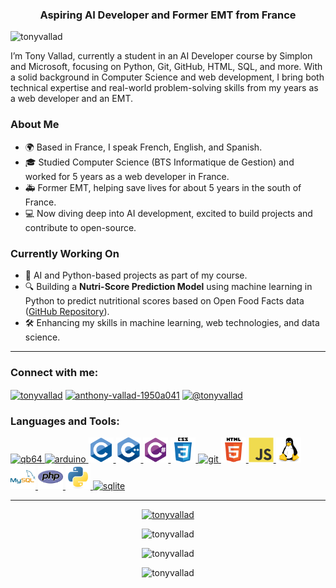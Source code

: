 <h3 align="center">Aspiring AI Developer and Former EMT from France</h3>

<p align="left"> <img src="https://komarev.com/ghpvc/?username=tonyvallad&label=Profile%20views&color=0e75b6&style=flat" alt="tonyvallad" /> </p>

I’m Tony Vallad, currently a student in an AI Developer course by Simplon and Microsoft, focusing on Python, Git, GitHub, HTML, SQL, and more. With a solid background in Computer Science and web development, I bring both technical expertise and real-world problem-solving skills from my years as a web developer and an EMT.

### About Me
- 🌍 Based in France, I speak French, English, and Spanish.
- 🎓 Studied Computer Science (BTS Informatique de Gestion) and worked for 5 years as a web developer in France.
- 🚑 Former EMT, helping save lives for about 5 years in the south of France.
- 💻 Now diving deep into AI development, excited to build projects and contribute to open-source.

### Currently Working On
- 🤖 AI and Python-based projects as part of my course.
- 🔍 Building a **Nutri-Score Prediction Model** using machine learning in Python to predict nutritional scores based on Open Food Facts data ([GitHub Repository](https://github.com/TonyVallad/Nutriscore-Prediction-Model)).
- 🛠️ Enhancing my skills in machine learning, web technologies, and data science.

---

<h3 align="left">Connect with me:</h3>
<p align="left">
<a href="https://twitter.com/tonyvallad" target="blank"><img align="center" src="https://raw.githubusercontent.com/rahuldkjain/github-profile-readme-generator/master/src/images/icons/Social/twitter.svg" alt="tonyvallad" height="30" width="40" /></a>
<a href="https://linkedin.com/in/anthony-vallad-1950a041" target="blank"><img align="center" src="https://raw.githubusercontent.com/rahuldkjain/github-profile-readme-generator/master/src/images/icons/Social/linked-in-alt.svg" alt="anthony-vallad-1950a041" height="30" width="40" /></a>
<a href="https://www.youtube.com/@tonyvallad" target="blank"><img align="center" src="https://raw.githubusercontent.com/rahuldkjain/github-profile-readme-generator/master/src/images/icons/Social/youtube.svg" alt="@tonyvallad" height="30" width="40" /></a>
</p>

<h3 align="left">Languages and Tools:</h3>
<p align="left"> <a href="https://www.qb64.org/" target="_blank" rel="noreferrer"> <img src="https://upload.wikimedia.org/wikipedia/commons/9/91/Qb64.png" alt="qb64" width="40" height="40"/> </a> <a href="https://www.arduino.cc/" target="_blank" rel="noreferrer"> <img src="https://cdn.worldvectorlogo.com/logos/arduino-1.svg" alt="arduino" width="40" height="40"/> </a> <a href="https://www.cprogramming.com/" target="_blank" rel="noreferrer"> <img src="https://raw.githubusercontent.com/devicons/devicon/master/icons/c/c-original.svg" alt="c" width="40" height="40"/> </a> <a href="https://www.w3schools.com/cpp/" target="_blank" rel="noreferrer"> <img src="https://raw.githubusercontent.com/devicons/devicon/master/icons/cplusplus/cplusplus-original.svg" alt="cplusplus" width="40" height="40"/> </a> <a href="https://www.w3schools.com/cs/" target="_blank" rel="noreferrer"> <img src="https://raw.githubusercontent.com/devicons/devicon/master/icons/csharp/csharp-original.svg" alt="csharp" width="40" height="40"/> </a> <a href="https://www.w3schools.com/css/" target="_blank" rel="noreferrer"> <img src="https://raw.githubusercontent.com/devicons/devicon/master/icons/css3/css3-original-wordmark.svg" alt="css3" width="40" height="40"/> </a> <a href="https://git-scm.com/" target="_blank" rel="noreferrer"> <img src="https://www.vectorlogo.zone/logos/git-scm/git-scm-icon.svg" alt="git" width="40" height="40"/> </a> <a href="https://www.w3.org/html/" target="_blank" rel="noreferrer"> <img src="https://raw.githubusercontent.com/devicons/devicon/master/icons/html5/html5-original-wordmark.svg" alt="html5" width="40" height="40"/> </a> <a href="https://developer.mozilla.org/en-US/docs/Web/JavaScript" target="_blank" rel="noreferrer"> <img src="https://raw.githubusercontent.com/devicons/devicon/master/icons/javascript/javascript-original.svg" alt="javascript" width="40" height="40"/> </a> <a href="https://www.linux.org/" target="_blank" rel="noreferrer"> <img src="https://raw.githubusercontent.com/devicons/devicon/master/icons/linux/linux-original.svg" alt="linux" width="40" height="40"/> </a> <a href="https://www.mysql.com/" target="_blank" rel="noreferrer"> <img src="https://raw.githubusercontent.com/devicons/devicon/master/icons/mysql/mysql-original-wordmark.svg" alt="mysql" width="40" height="40"/> </a> <a href="https://www.php.net" target="_blank" rel="noreferrer"> <img src="https://raw.githubusercontent.com/devicons/devicon/master/icons/php/php-original.svg" alt="php" width="40" height="40"/> </a> <a href="https://www.python.org" target="_blank" rel="noreferrer"> <img src="https://raw.githubusercontent.com/devicons/devicon/master/icons/python/python-original.svg" alt="python" width="40" height="40"/> </a> <a href="https://www.sqlite.org/" target="_blank" rel="noreferrer"> <img src="https://www.vectorlogo.zone/logos/sqlite/sqlite-icon.svg" alt="sqlite" width="40" height="40"/> </a> </p>

---

<p align="center"> <a href="https://github.com/ryo-ma/github-profile-trophy"><img src="https://github-profile-trophy.vercel.app/?username=tonyvallad" alt="tonyvallad" /></a> </p>

<p align="center"><img src="https://github-readme-stats.vercel.app/api/top-langs?username=tonyvallad&show_icons=true&locale=en&layout=compact" alt="tonyvallad" /></p>

<p align="center"><img src="https://github-readme-stats.vercel.app/api?username=tonyvallad&show_icons=true&locale=en" alt="tonyvallad" /></p>

<p align="center"><img src="https://github-readme-streak-stats.herokuapp.com/?user=tonyvallad&" alt="tonyvallad" /></p>
